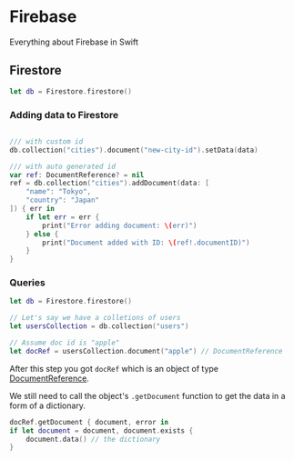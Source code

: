 # Firebase

Everything about Firebase in Swift

## Firestore

```swift
let db = Firestore.firestore()
```

### Adding data to Firestore

```swift

/// with custom id
db.collection("cities").document("new-city-id").setData(data)

/// with auto generated id
var ref: DocumentReference? = nil
ref = db.collection("cities").addDocument(data: [
    "name": "Tokyo",
    "country": "Japan"
]) { err in
    if let err = err {
        print("Error adding document: \(err)")
    } else {
        print("Document added with ID: \(ref!.documentID)")
    }
}
```

### Queries

```swift
let db = Firestore.firestore()

// Let's say we have a colletions of users
let usersCollection = db.collection("users")

// Assume doc id is "apple"
let docRef = usersCollection.document("apple") // DocumentReference
```

After this step you got `docRef` which is an object of type [DocumentReference](https://firebase.google.com/docs/reference/swift/firebasefirestore/api/reference/Classes/DocumentReference). 

We still need to call the object's `.getDocument` function to get the data in a form of a dictionary.

```swift
docRef.getDocument { document, error in
if let document = document, document.exists {
    document.data() // the dictionary
}
```